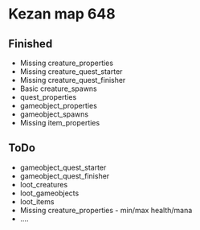 # Kezan map 648

## Finished
- Missing creature_properties
- Missing creature_quest_starter
- Missing creature_quest_finisher
- Basic creature_spawns
- quest_properties
- gameobject_properties
- gameobject_spawns
- Missing item_properties

## ToDo
- gameobject_quest_starter
- gameobject_quest_finisher
- loot_creatures
- loot_gameobjects
- loot_items
- Missing creature_properties - min/max health/mana
- ....
